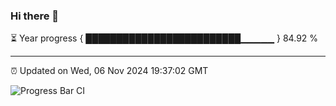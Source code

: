### Hi there 👋

⏳ Year progress { █████████████████████████▁▁▁▁▁ } 84.92 %

---

⏰ Updated on Wed, 06 Nov 2024 19:37:02 GMT

![Progress Bar CI](https://github.com/IshwaranRudhara/GIT-ACTION/workflows/Progress%20Bar%20CI/badge.svg)
